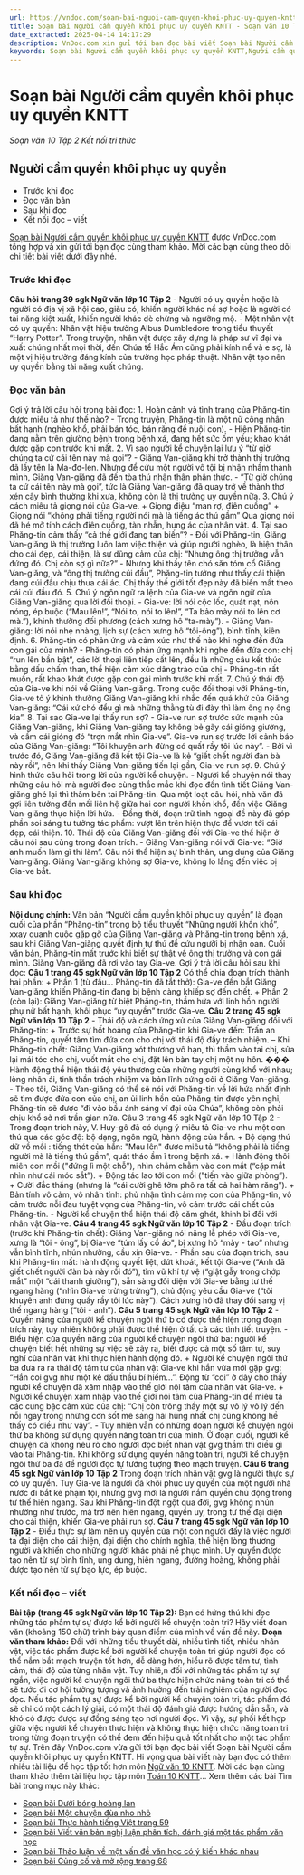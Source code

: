 ```yaml
---
url: https://vndoc.com/soan-bai-nguoi-cam-quyen-khoi-phuc-uy-quyen-kntt-278729
title: Soạn bài Người cầm quyền khôi phục uy quyền KNTT - Soạn văn 10 Tập 2 Kết nối tri thức - VnDoc.com
date_extracted: 2025-04-14 14:17:29
description: VnDoc.com xin gửi tới bạn đọc bài viết Soạn bài Người cầm quyền khôi phục uy quyền KNTT. Mời bạn đọc cùng tham khảo
keywords: Soạn bài Người cầm quyền khôi phục uy quyền KNTT,Người cầm quyền khôi phục uy quyền,soạn văn Người cầm quyền khôi phục uy quyền,soạn Người cầm quyền khôi phục uy quyền,ngữ văn 10 KNTT,soạn văn 10,văn 10
---
```


# Soạn bài Người cầm quyền khôi phục uy quyền KNTT
 _Soạn văn 10 Tập 2 Kết nối tri thức_
## Người cầm quyền khôi phục uy quyền
  * Trước khi đọc
  * Đọc văn bản
  * Sau khi đọc
  * Kết nối đọc – viết

[Soạn bài Người cầm quyền khôi phục uy quyền KNTT](<https://vndoc.com/soan-bai-nguoi-cam-quyen-khoi-phuc-uy-quyen-kntt-278729>) được VnDoc.com tổng hợp và xin gửi tới bạn đọc cùng tham khảo. Mời các bạn cùng theo dõi chi tiết bài viết dưới đây nhé.
### Trước khi đọc
**Câu hỏi trang 39 sgk Ngữ văn lớp 10 Tập 2**
\- Người có uy quyền hoặc là người có địa vị xã hội cao, giàu có, khiến người khác nể sợ hoặc là người có tài năng kiệt xuất, khiến người khác dè chừng và ngưỡng mộ.
\- Một nhân vật có uy quyền: Nhân vật hiệu trưởng Albus Dumbledore trong tiểu thuyết “Harry Potter”. Trong truyện, nhân vật được xây dựng là pháp sư vĩ đại và xuất chúng nhất mọi thời, đến Chúa tể Hắc Ám cũng phải kính nể và e sợ, là một vị hiệu trưởng đáng kính của trường học pháp thuật. Nhân vật tạo nên uy quyền bằng tài năng xuất chúng.
### Đọc văn bản
Gợi ý trả lời câu hỏi trong bài đọc:
1\. Hoàn cảnh và tình trạng của Phăng-tin được miêu tả như thế nào?
\- Trong truyện, Phăng-tin là một nữ công nhân bất hạnh \(nghèo khổ, phải bán tóc, bán răng để nuôi con\).
\- Hiện Phăng-tin đang nằm trên giường bệnh trong bệnh xá, đang hết sức ốm yếu; khao khát được gặp con trước khi mất.
2\. Vì sao người kể chuyện lại lưu ý “từ giờ chúng ta cứ cái tên này mà gọi”?
\- Giăng Van-giăng khi trở thành thị trưởng đã lấy tên là Ma-đơ-len. Nhưng để cứu một người vô tội bị nhận nhầm thành mình, Giăng Van-giăng đã đến tòa thú nhận thân phận thực.
\- “Từ giờ chúng ta cứ cái tên này mà gọi”, tức là Giăng Van-giăng đã quay trở về thành thơ xén cây bình thường khi xưa, không còn là thị trưởng uy quyền nữa.
3\. Chú ý cách miêu tả giọng nói của Gia-ve.
\+ Giọng điệu “man rợ, điên cuồng”
\+ Giọng nói “không phải tiếng người nói mà là tiếng ác thú gầm”
Qua giọng nói đã hé mở tính cách điên cuồng, tàn nhẫn, hung ác của nhân vật.
4\. Tại sao Phăng-tin cảm thấy “cả thế giới đang tan biến”?
\- Đối với Phăng-tin, Giăng Van-giăng là thị trưởng luôn làm việc thiện và giúp người nghèo, là hiện thân cho cái đẹp, cái thiện, là sự dũng cảm của chị: “Nhưng ông thị trưởng vẫn đứng đó. Chị còn sợ gì nữa?”
\- Nhưng khi thấy tên chó săn tóm cổ Giăng Van-giăng, và “ông thị trưởng cúi đầu”, Phăng-tin tưởng như thấy cái thiện đang cúi đầu chịu thua cái ác. Chị thấy thế giới tốt đẹp này đã biến mất theo cái cúi đầu đó.
5\. Chú ý ngôn ngữ ra lệnh của Gia-ve và ngôn ngữ của Giăng Van-giăng qua lời đối thoại.
\- Gia-ve: lời nói cộc lốc, quát nạt, nôn nóng, ép buộc \(“Mau lên\!”, “Nói to, nói to lên\!”, “Ta bảo mày nói to lên cơ mà.”\), khinh thường đối phương \(cách xưng hô “ta-mày”\).
\- Giăng Van-giăng: lời nói nhẹ nhàng, lịch sự \(cách xưng hô “tôi-ông”\), bình tĩnh, kiên định.
6\. Phăng-tin có phản ứng và cảm xúc như thế nào khi nghe đến đứa con gái của mình?
\- Phăng-tin có phản ứng mạnh khi nghe đến đứa con: chị “run lên bần bật”, các lời thoại liên tiếp cất lên, đều là những câu kết thúc bằng dấu chấm than, thể hiện cảm xúc dâng trào của chị - Phăng-tin rất muốn, rất khao khát được gặp con gái mình trước khi mất.
7\. Chú ý thái độ của Gia-ve khi nói về Giăng Van-giăng.
Trong cuộc đối thoại với Phăng-tin, Gia-ve tỏ ý khinh thường Giăng Van-giăng khi nhắc đến quá khứ của Giăng Van-giăng: “Cái xứ chó đểu gì mà những thằng tù đi đày thì làm ông nọ ông kia”.
8\. Tại sao Gia-ve lại thấy run sợ?
\- Gia-ve run sợ trước sức mạnh của Giăng Van-giăng, khi Giăng Van-giăng tay không bẻ gãy cái gióng giường, và cầm cái gióng đó “trợn mắt nhìn Gia-ve”. Gia-ve run sợ trước lời cảnh báo của Giăng Van-giăng: “Tôi khuyên anh đừng có quất rầy tôi lúc này”.
\- Bởi vì trước đó, Giăng Van-giăng đã kết tội Gia-ve là kẻ “giết chết người đàn bà này rồi”, nên khi thấy Giăng Van-giăng tiến lại gần, Gia-ve run sợ.
9\. Chú ý hình thức câu hỏi trong lời của người kể chuyện.
\- Người kể chuyện nói thay những câu hỏi mà người đọc cùng thắc mắc khi đọc đến tình tiết Giăng Van-giăng ghé lại thì thầm bên tai Phăng-tin. Qua một loạt câu hỏi, nhà văn đã gợi liên tưởng đến mối liên hệ giữa hai con người khốn khổ, đến việc Giăng Van-giăng thực hiện lời hứa.
\- Đồng thời, đoạn trữ tình ngoại đề này đã góp phần soi sáng tư tưởng tác phẩm: vượt lên trên hiện thực để vươn tới cái đẹp, cái thiện.
10\. Thái độ của Giăng Van-giăng đối với Gia-ve thể hiện ở câu nói sau cùng trong đoạn trích.
\- Giăng Van-giăng nói với Gia-ve: “Giờ anh muốn làm gì thì làm”. Câu nói thể hiện sự bình thản, ung dung của Giăng Van-giăng. Giăng Van-giăng không sợ Gia-ve, không lo lắng đến việc bị Gia-ve bắt.
### Sau khi đọc
**Nội dung chính:**
Văn bản “Người cầm quyền khôi phục uy quyền” là đoạn cuối của phần “Phăng-tin” trong bộ tiểu thuyết “Những người khốn khổ”, xxay quanh cuộc gặp gỡ của Giăng Van-giăng và Phăng-tin trong bệnh xá, sau khi Giăng Van-giăng quyết định tự thú để cứu người bị nhận oan. Cuối văn bản, Phăng-tin mất trước khi biết sự thật về ông thị trưởng và con gái mình. Giăng Van-giăng đã rơi vào tay Gia-ve.
Gợi ý trả lời câu hỏi sau khi đọc:
**Câu 1 trang 45 sgk Ngữ văn lớp 10 Tập 2**
Có thể chia đoạn trích thành hai phần:
\+ Phần 1 \(từ đầu... Phăng-tin đã tắt thở\): Gia-ve đến bắt Giăng Van-giăng khiến Phăng-tin đang bị bệnh càng khiếp sợ đến chết.
\+ Phần 2 \(còn lại\): Giăng Van-giăng từ biệt Phăng-tin, thầm hứa với linh hồn người phụ nữ bất hạnh, khôi phục “uy quyền” trước Gia-ve.
**Câu 2 trang 45 sgk Ngữ văn lớp 10 Tập 2**
\- Thái độ và cách ứng xử của Giăng Van-giăng đối với Phăng-tin:
\+ Trước sự hốt hoảng của Phăng–tin khi Gia-ve đến: Trấn an Phăng-tin, quyết tâm tìm đứa con cho chị với thái độ đầy trách nhiệm.
– Khi Phăng–tin chết: Giăng Van-giăng xót thương vô hạn, thì thầm vào tai chị, sửa lại mái tóc cho chị, vuốt mắt cho chị, đặt lên bàn tay chị một nụ hôn.
��� Hành động thể hiện thái độ yêu thương của những người cùng khổ với nhau; lòng nhân ái, tinh thần trách nhiệm và bản lĩnh cứng cỏi ở Giăng Van-giăng.
\- Theo tôi, Giăng Van-giăng có thể sẽ nói với Phăng-tin về lời hứa nhất định sẽ tìm được đứa con của chị, an ủi linh hồn của Phăng-tin được yên nghỉ, Phăng-tin sẽ được “đi vào bầu ánh sáng vĩ đại của Chúa”, không còn phải chịu khổ sở nơi trần gian nữa.
Câu 3 trang 45 sgk Ngữ văn lớp 10 Tập 2
\- Trong đoạn trích này, V. Huy-gô đã có dụng ý miêu tả Gia-ve như một con thú qua các góc độ: bộ dạng, ngôn ngữ, hành động của hắn.
\+ Bộ dạng thú dữ vồ mồi : tiếng thét của hắn: "Mau lên" được miêu tả “không phải là tiếng người mà là tiếng thú gầm”, quát tháo ầm ĩ trong bệnh xá.
\+ Hành động thôi miên con mồi \("đứng lì một chỗ”\), nhìn chằm chằm vào con mắt \(“cặp mắt nhìn như cái móc sắt”\).
\+ Động tác lao tới con mồi \("tiến vào giữa phòng”\).
\+ Cười đắc thắng \(nhưng là “cái cười ghê tởm phô ra tất cả hai hàm răng”\).
\+ Bản tính vô cảm, vô nhân tính: phủ nhận tình cảm mẹ con của Phăng-tin, vô cảm trước nỗi đau tuyệt vọng của Phăng-tin, vô cảm trước cái chết của Phăng-tin.
\- Người kể chuyện thể hiện thái độ căm ghét, khinh bỉ đối với nhân vật Gia-ve.
**Câu 4 trang 45 sgk Ngữ văn lớp 10 Tập 2**
\- Đầu đoạn trích \(trước khi Phăng-tin chết\): Giăng Van-giăng nói năng lễ phép với Gia-ve, xưng là “tôi - ông”, bị Gia-ve “túm lấy cổ áo", bị xưng hô “mày - tao” nhưng vẫn bình tĩnh, nhún nhường, cầu xin Gia-ve.
\- Phần sau của đoạn trích, sau khi Phăng-tin mất: hành động quyết liệt, dứt khoát, kết tội Gia-ve \(“Anh đã giết chết người đàn bà này rồi đó”\), tìm vũ khí tự vệ \(“giật gẫy trong chớp mắt” một “cái thanh giường”\), sẵn sàng đối diện với Gia-ve bằng tư thế ngang hàng \(“nhìn Gia-ve trừng trừng”\), chủ động yêu cầu Gia-ve \(“tôi khuyên anh đừng quấy rầy tôi lúc này”\). Cách xưng hô đã thay đổi sang vị thế ngang hàng \(“tôi - anh”\).
**Câu 5 trang 45 sgk Ngữ văn lớp 10 Tập 2**
\- Quyền năng của người kể chuyện ngôi thứ b có được thể hiện trong đoạn trích này, tuy nhiên không phải được thể hiện ở tất cả các tình tiết truyện.
\- Biểu hiện của quyền năng của người kể chuyện ngôi thứ ba: người kể chuyện biết hết những sự việc sẽ xảy ra, biết được cả một số tâm tư, suy nghĩ của nhân vật khi thực hiện hành động đó.
\+ Người kể chuyện ngôi thứ ba đưa ra ra thái độ tâm tư của nhân vật Gia-ve khi hắn vừa mới gặp gvg: “Hắn coi gvg như một kẻ đấu thầu bí hiểm…”. Động từ “coi” ở đây cho thấy người kể chuyện đã xâm nhập vào thế giới nội tâm của nhân vật Gia-ve.
\+ Người kể chuyện xâm nhập vào thế giới nội tâm của Phăng-tin để miêu tả các cung bậc cảm xúc của chị: “Chị còn trông thấy một sự vô lý vô lý đến nỗi ngay trong những cơn sốt mê sảng hãi hùng nhất chị cũng không hề thấy có điều như vậy”.
\- Tuy nhiên vẫn có những đoạn người kể chuyện ngôi thứ ba không sử dụng quyền năng toàn tri của mình. Ở đoạn cuối, người kể chuyện đã không nêu rõ cho người đọc biết nhân vật gvg thầm thì điều gì vào tai Phăng-tin. Khi không sử dụng quyền năng toàn tri, người kể chuyện ngôi thứ ba đã để người đọc tự tưởng tượng theo mạch truyện.
**Câu 6 trang 45 sgk Ngữ văn lớp 10 Tập 2**
Trong đoạn trích nhân vật gvg là người thực sự có uy quyền. Tuy Gia-ve là người đã khôi phục uy quyền của một người nhà nước đi bắt kẻ phạm tội, nhưng gvg mới là người nắm quyền chủ động trong tư thế hiên ngang. Sau khi Phăng-tin đột ngột qua đời, gvg không nhún nhường như trước, mà trở nên hiên ngang, quyền uy, trong tư thế đại diện cho cái thiện, khiến Gia-ve phải run sợ.
**Câu 7 trang 45 sgk Ngữ văn lớp 10 Tập 2**
\- Điều thực sự làm nên uy quyền của một con người đấy là việc người ta đại diện cho cái thiện, đại diện cho chính nghĩa, thể hiện lòng thương người và khiến cho những người khác phải nể phục mình. Uy quyền được tạo nên từ sự bình tĩnh, ung dung, hiên ngang, đường hoàng, không phải được tạo nên từ sự bạo lực, ép buộc.
### Kết nối đọc – viết
**Bài tập \(trang 45 sgk Ngữ văn lớp 10 Tập 2\):**
Bạn có hứng thú khi đọc những tác phẩm tự sự được kể bởi người kể chuyện toàn tri? Hãy viết đoạn văn \(khoảng 150 chữ\) trình bày quan điểm của mình về vấn đề này.
**Đoạn văn tham khảo:**
Đối với những tiểu thuyết dài, nhiều tình tiết, nhiều nhân vật, việc tác phẩm được kể bởi người kể chuyện toàn tri giúp người đọc có thể nắm bắt mạch truyện tốt hơn, dễ dàng hơn, hiểu rõ được tâm tư, tình cảm, thái độ của từng nhân vật. Tuy nhiê,n đối với những tác phẩm tự sự ngắn, việc người kể chuyện ngôi thứ ba thực hiện chức năng toàn tri có thể sẽ tước đi cơ hội tưởng tượng và ảnh hưởng đến trải nghiệm của người đọc đọc. Nếu tác phẩm tự sự được kể bởi người kể chuyện toàn tri, tác phẩm đó sẽ chỉ có một cách lý giải, có một thái độ đánh giá được hướng dẫn sẵn, và khó có được được sự đồng sáng tạo nơi người đọc. Vì vậy, sự phối kết hợp giữa việc người kể chuyện thực hiện và không thực hiện chức năng toàn tri trong từng đoạn truyện có thể đem đến hiệu quả tốt nhất cho một tác phẩm tự sự.
Trên đây VnDoc.com vừa gửi tới bạn đọc bài viết Soạn bài Người cầm quyền khôi phục uy quyền KNTT. Hi vọng qua bài viết này bạn đọc có thêm nhiều tài liệu để học tập tốt hơn môn [Ngữ văn 10 KNTT](<https://vndoc.com/ngu-van-10-ket-noi-tri-thuc-tap2>). Mời các bạn cùng tham khảo thêm tài liệu học tập môn [Toán 10 KNTT](<https://vndoc.com/toan-10-ket-noi-tri-thuc-tap2>)...
Xem thêm các bài Tìm bài trong mục này khác:
  * [Soạn bài Dưới bóng hoàng lan](</soan-bai-duoi-bong-hoang-lan-kntt-278730>)
  * [Soạn bài Một chuyện đùa nho nhỏ](</soan-bai-mot-chuyen-dua-nho-nho-kntt-278732>)
  * [Soạn bài Thực hành tiếng Việt trang 59](</soan-bai-thuc-hanh-tieng-viet-trang-59-kntt-278735>)
  * [Soạn bài Viết văn bản nghị luận phân tích, đánh giá một tác phẩm văn học](</soan-bai-viet-van-ban-nghi-luan-phan-tich-danh-gia-mot-tac-pham-van-hoc-kntt-278738>)
  * [Soạn bài Thảo luận về một vấn đề văn học có ý kiến khác nhau](</soan-bai-thao-luan-ve-mot-van-de-van-hoc-co-y-kien-khac-nhau-kntt-278740>)
  * [Soạn bài Củng cố và mở rộng trang 68](</soan-bai-cung-co-va-mo-rong-trang-68-kntt-278741>)

